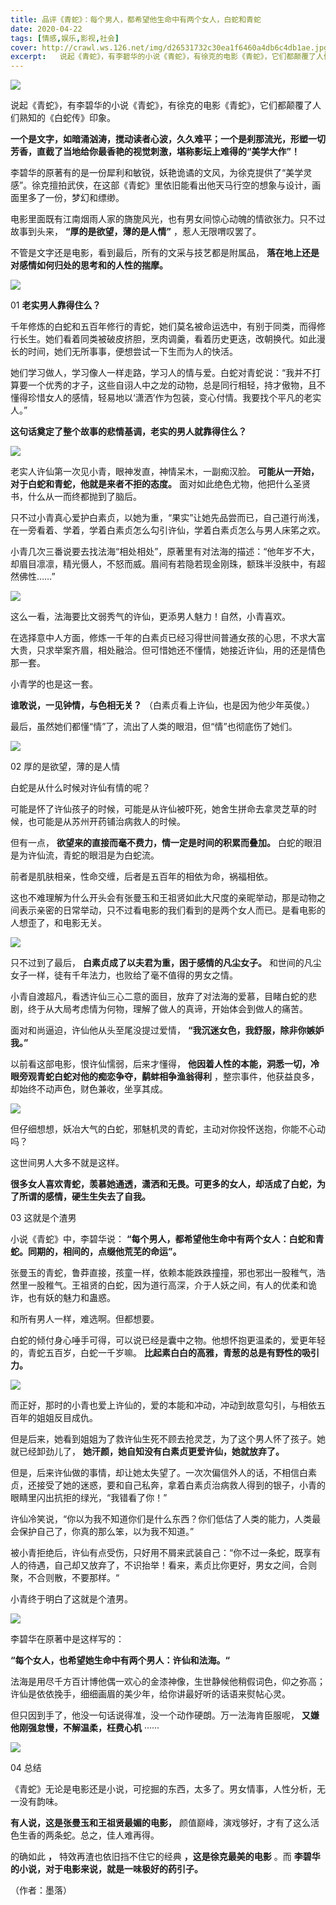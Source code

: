 ```yaml
---
title: 品评《青蛇》：每个男人，都希望他生命中有两个女人，白蛇和青蛇
date: 2020-04-22
tags: [情感,娱乐,影视,社会]
cover: http://crawl.ws.126.net/img/d26531732c30ea1f6460a4db6c4db1ae.jpg
excerpt:   说起《青蛇》，有李碧华的小说《青蛇》，有徐克的电影《青蛇》，它们都颠覆了人们熟知的《白蛇传》印
---
```

![](http://crawl.ws.126.net/img/d26531732c30ea1f6460a4db6c4db1ae.jpg)  

说起《青蛇》，有李碧华的小说《青蛇》，有徐克的电影《青蛇》，它们都颠覆了人们熟知的《白蛇传》印象。

**一个是文字，如暗涌汹涛，搅动读者心波，久久难平；一个是刹那流光，形塑一切芳香，直截了当地给你最香艳的视觉刺激，堪称影坛上难得的“美学大作”！**

李碧华的原著有的是一份犀利和敏锐，妖艳诡谲的文风，为徐克提供了“美学灵感”。徐克擅拍武侠，在这部《青蛇》里依旧能看出他天马行空的想象与设计，画面里多了一份，梦幻和缥缈。

电影里面既有江南烟雨人家的旖旎风光，也有男女间惊心动魄的情欲张力。只不过故事到头来， **“厚的是欲望，薄的是人情”** ，惹人无限喟叹罢了。

不管是文字还是电影，看到最后，所有的文采与技艺都是附属品， **落在地上还是对感情如何归处的思考和的人性的揣摩。**

![](http://crawl.ws.126.net/img/44ffd81a5cfe3e9c76bcb1e0203526ec.jpg)  

01 **老实男人靠得住么？**

千年修炼的白蛇和五百年修行的青蛇，她们莫名被命运选中，有别于同类，而得修行长生。她们看着同类被破皮挤胆，烹肉调羹，看着历史更迭，改朝换代。如此漫长的时间，她们无所事事，便想尝试一下生而为人的快活。

她们学习做人，学习像人一样走路，学习人的情与爱。白蛇对青蛇说：“我并不打算要一个优秀的才子，这些自诩人中之龙的动物，总是同行相轻，持才傲物，且不懂得珍惜女人的感情，轻易地以‘潇洒’作为包装，变心付情。我要找个平凡的老实人。”

**这句话奠定了整个故事的悲情基调，老实的男人就靠得住么？**

![](http://crawl.ws.126.net/img/5617991ef3cb2b2a77c276e997511261.jpg)  

老实人许仙第一次见小青，眼神发直，神情呆木，一副痴汉脸。 **可能从一开始，对于白蛇和青蛇，他就是来者不拒的态度。**
面对如此绝色尤物，他把什么圣贤书，什么从一而终都抛到了脑后。

只不过小青真心爱护白素贞，以她为重，“果实”让她先品尝而已，自己道行尚浅，在一旁看着、学着，学着白素贞怎么勾引许仙，学着白素贞怎么与男人床笫之欢。

小青几次三番说要去找法海“相处相处”，原著里有对法海的描述：“他年岁不大，却眉目凛凛，精光慑人，不怒而威。眉间有若隐若现金刚珠，额珠半没肤中，有超然佛性……”

![](http://crawl.ws.126.net/img/e7b257c3008e9626407f958794764059.jpg)  

这么一看，法海要比文弱秀气的许仙，更添男人魅力！自然，小青喜欢。

在选择意中人方面，修炼一千年的白素贞已经习得世间普通女孩的心思，不求大富大贵，只求举案齐眉，相处融洽。但可惜她还不懂情，她接近许仙，用的还是情色那一套。

小青学的也是这一套。

**谁敢说，一见钟情，与色相无关？** （白素贞看上许仙，也是因为他少年英俊。）

最后，虽然她们都懂“情”了，流出了人类的眼泪，但“情”也彻底伤了她们。

![](http://crawl.ws.126.net/img/aa83951fa67fdc6dc6c4c541bbd7bda6.jpg)  

02 厚的是欲望，薄的是人情

白蛇是从什么时候对许仙有情的呢？

可能是怀了许仙孩子的时候，可能是从许仙被吓死，她舍生拼命去拿灵芝草的时候，也可能是从苏州开药铺治病救人的时候。

但有一点， **欲望来的直接而毫不费力，情一定是时间的积累而叠加。** 白蛇的眼泪是为许仙流，青蛇的眼泪是为白蛇流。

前者是肌肤相亲，性命交缠，后者是五百年的相依为命，祸福相依。

这也不难理解为什么开头会有张曼玉和王祖贤如此大尺度的亲昵举动，那是动物之间表示亲密的日常举动，只不过看电影的我们看到的是两个女人而已。是看电影的人想歪了，和电影无关。

![](http://crawl.ws.126.net/img/08a7402a0fb8b30d36be49fef53eda34.jpg)  

只不过到了最后， **白素贞成了以夫君为重，困于感情的凡尘女子。** 和世间的凡尘女子一样，徒有千年法力，也败给了毫不值得的男女之情。

小青自渡超凡，看透许仙三心二意的面目，放弃了对法海的爱慕，目睹白蛇的悲剧，终于从大局考虑情为何物，理解了做人的真谛，开始体会到做人的痛苦。

面对和尚逼迫，许仙他从头至尾没提过爱情， **“我沉迷女色，我舒服，除非你嫉妒我。”**

以前看这部电影，恨许仙懦弱，后来才懂得， **他因着人性的本能，洞悉一切，冷眼旁观青蛇白蛇对他的痴恋争夺，鹬蚌相争渔翁得利**
，整宗事件，他获益良多，却始终不动声色，财色兼收，坐享其成。

![](http://crawl.ws.126.net/img/06a2491f650eec1a6eee0c149913fa8c.jpg)  

但仔细想想，妖冶大气的白蛇，邪魅机灵的青蛇，主动对你投怀送抱，你能不心动吗？

这世间男人大多不就是这样。

**很多女人喜欢青蛇，羡慕她通透，潇洒和无畏。可更多的女人，却活成了白蛇，为了所谓的感情，硬生生失去了自我。**

03 这就是个渣男

小说《青蛇》中，李碧华说： **“每个男人，都希望他生命中有两个女人：白蛇和青蛇。同期的，相间的，点缀他荒芜的命运”。**

张曼玉的青蛇，鲁莽直接，孩童一样，依赖本能跌跌撞撞，邪也邪出一股稚气，浩然里一股稚气。王祖贤的白蛇，因为道行高深，介于人妖之间，有人的优柔和诡诈，也有妖的魅力和蛊惑。

和所有男人一样，难选啊。但都想要。

白蛇的倾付身心唾手可得，可以说已经是囊中之物。他想怀抱更温柔的，爱更年轻的，青蛇五百岁，白蛇一千岁嘛。 **比起素白白的高雅，青葱的总是有野性的吸引力。**

![](http://crawl.ws.126.net/img/5162b56f34c7dd1c6a4f9ee58b2843b0.jpg)  

而正好，那时的小青也爱上许仙的，爱的本能和冲动，冲动到故意勾引，与相依五百年的姐姐反目成仇。

但是后来，她看到姐姐为了救许仙生死不顾去抢灵芝，为了这个男人怀了孩子。她就已经卸劲儿了， **她汗颜，她自知没有白素贞更爱许仙，她就放弃了。**

但是，后来许仙做的事情，却让她太失望了。一次次偏信外人的话，不相信白素贞，还接受了她的迷惑，要和自己私奔，拿着白素贞治病救人得到的银子，小青的眼睛里闪出抗拒的绿光，“我错看了你！”

许仙冷笑说，“你以为我不知道你们是什么东西？你们低估了人类的能力，人类最会保护自己了，你真的那么笨，以为我不知道。”

被小青拒绝后，许仙有点受伤，只好用不屑来武装自己：“你不过一条蛇，既享有人的待遇，自己却又放弃了，不识抬举！看来，素贞比你更好，男女之间，合则聚，不合则散，不要那样。“

小青终于明白了这就是个渣男。

![](http://crawl.ws.126.net/img/71dc195605f13504aa10834e1ba097aa.jpg)  

李碧华在原著中是这样写的：

**“每个女人，也希望她生命中有两个男人：许仙和法海。“**

法海是用尽千方百计博他偶一欢心的金漆神像，生世静候他稍假词色，仰之弥高；许仙是依依挽手，细细画眉的美少年，给你讲最好听的话语来熨帖心灵。

但只因到手了，他没一句话说得准，没一个动作硬朗。万一法海肯臣服呢， **又嫌他刚强怠慢，不解温柔，枉费心机** ······

![](http://crawl.ws.126.net/img/251d3f293c658a05e35ac4cc9a438689.jpg)  

04 总结

《青蛇》无论是电影还是小说，可挖掘的东西，太多了。男女情事，人性分析，无一没有韵味。

**有人说，这是张曼玉和王祖贤最媚的电影，** 颜值巅峰，演戏够好，才有了这么活色生香的两条蛇。总之，佳人难再得。

的确如此 **，** 特效再渣也依旧挡不住它的经典 **，这是徐克最美的电影** 。而 **李碧华的小说，对于电影来说，就是一味极好的药引子。**

（作者：墨落）

